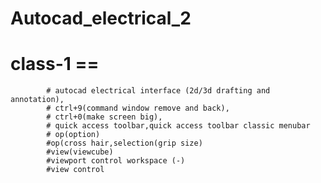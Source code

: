 # Autocad_electrical_2
# class-1 == 
            # autocad electrical interface (2d/3d drafting and annotation),
            # ctrl+9(command window remove and back),
            # ctrl+0(make screen big),
            # quick access toolbar,quick access toolbar classic menubar
            # op(option)
            #op(cross hair,selection(grip size)
            #view(viewcube)
            #viewport control workspace (-) 
            #view control
